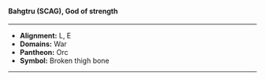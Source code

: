 #### Bahgtru (SCAG), God of strength
___

- **Alignment:** L, E
- **Domains:** War
- **Pantheon:** Orc
- **Symbol:** Broken thigh bone
___
